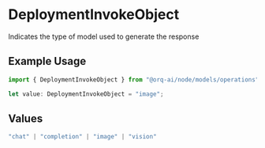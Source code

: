 # DeploymentInvokeObject

Indicates the type of model used to generate the response

## Example Usage

```typescript
import { DeploymentInvokeObject } from "@orq-ai/node/models/operations";

let value: DeploymentInvokeObject = "image";
```

## Values

```typescript
"chat" | "completion" | "image" | "vision"
```